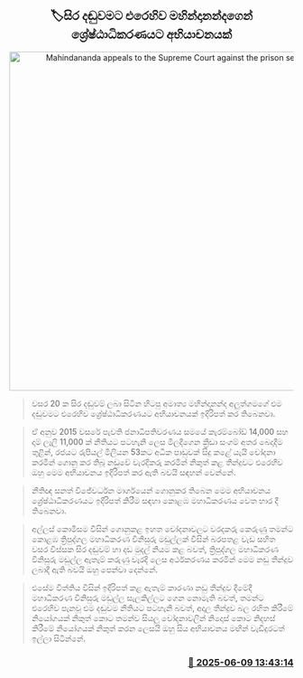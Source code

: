 <p align='center'><b><h2 align='center' title='Mahindananda appeals to the Supreme Court against the prison sentence'>🏷සිර දඬුවමට එරෙහිව මහින්දානන්දගෙන් ශ්‍රේෂ්ඨාධිකරණයට අභියාචනයක්</h2></b></p>
<p align='center'><img src='https://helakuru.sgp1.cdn.digitaloceanspaces.com/esana/images/lib/mahindananda-aluthgamage-archived.jpg' width='600' alt='Mahindananda appeals to the Supreme Court against the prison sentence'></p>

> වසර 20 ක සිර දඬුවම් ලබා සිටින හිටපු අමාත්‍ය මහින්දානන්ද අලුත්ගමගේ එම දඬුවමට එරෙහිව ශ්‍රේෂ්ඨාධිකරණයට අභියාචනයක් ඉදිරිපත් කර තිබෙනවා.

> ඒ අනුව 2015 වසරේ පැවති ජනාධිපතිවරණය සමයේ කැරම්බෝඩ් 14,000 සහ දාම් ලෑලි 11,000 ක් නීතියට පටහැනි ලෙස මිලදීගෙන ක්‍රීඩා සංගම් අතර බෙදාදීම තුළින්, රජයට රුපියල් මිලියන 53කට අධික පාඩුවක් සිදු කළේ යැයි චෝදනා කරමින් ගොනු කර තිබූ නඩුවේ වැරදිකරු කරමින් නිකුත් කළ තීන්දුවට එරෙහිව ඔහු මෙම අභියාචනය ඉදිරිපත් කර ඇති බවයි සඳහන් වෙන්නේ.

> නීතිඥ සනත් විජේවර්ධන මාර්ගයෙන් ගොනුකර තිබෙන මෙම අභියාචනය ශ්‍රේෂ්ඨාධිකරණයට ඉදිරිපත් කිරීම සඳහා කොළඹ මහාධිකරණය වෙත භාර දී තිබෙනවා.

> අල්ලස් කොමිසම විසින් ගොනුකළ ඉහත චෝදනාවලට වරදකරු කෙරුණු තමන්ට කොළඹ ත්‍රිපුද්ගල මහාධිකරණ විනිසුරු මඩුල්ලක් විසින් බරපතළ වැඩ සහිත වසර විස්සක සිර දඬුවම් හා දඩ මුදල් නියම කළ බවත්, ත්‍රිපුද්ගල මහාධිකරණ විනිසුරු මඩුල්ල ඇතැම් කරුණු වැරදි ලෙස අර්ථකරණය කරමින් මෙම නඩු තීන්දුව ලබාදී ඇති බවයි ඔහු පෙන්වා දෙන්නේ.

> එසේම විත්තිය විසින් ඉදිරිපත් කළ ඇතැම් කාරණා නඩු තීන්දුව දීමේදී මහාධිකරණ විනිසුරු මඩුල්ල සැලකිල්ලට ගෙන නොමැති බවත්, තමන්ට එරෙහිව පැනවූ එම දඬුවම නීතියට පටහැනි බවත්, අදාල තීන්දුව බල රහිත කිරීමේ නියෝගයක් නිකුත් කොට තමන්ව සියලු චෝදනාවලින් නිදොස් කොට නිදහස් කිරීමේ නියෝගයක් නිකුත් කරන ලෙසයි ඔහු සිය අභියාචනය මඟින් වැඩිදුරටත් ඉල්ලා සිටින්නේ.



<h3 align='right'><a href='https://www.helakuru.lk/esana/p/110841/'>📅 2025-06-09 13:43:14</a></h3>

